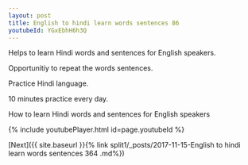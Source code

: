 ```yaml
---
layout: post
title: English to hindi learn words sentences 86 
youtubeId: YGxEbhH6h3Q
---
```

 
 
Helps to learn Hindi words and sentences for English speakers.

Opportunitiy to repeat the words sentences. 

Practice Hindi language. 
 
10 minutes practice every day. 
 
How to learn Hindi words and sentences for English speakers 
 
{% include youtubePlayer.html id=page.youtubeId %}
 
 
[Next]({{ site.baseurl }}{% link  split1/_posts/2017-11-15-English to hindi learn words sentences 364 .md%})
 
